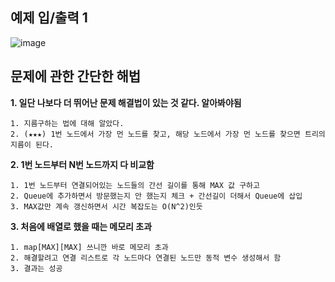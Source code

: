 예제 입/출력 1
--------------------
![image](https://user-images.githubusercontent.com/64742982/167426197-75fc876e-269e-4f29-a1cf-7e7ae581f1a6.png)

문제에 관한 간단한 해법
--------------------

**1. 일단 나보다 더 뛰어난 문제 해결법이 있는 것 같다. 알아봐야됨**
    
    1. 지름구하는 법에 대해 알았다.
    2. (★★★) 1번 노드에서 가장 먼 노드를 찾고, 해당 노드에서 가장 먼 노드를 찾으면 트리의 지름이 된다.

**2. 1번 노드부터 N번 노드까지 다 비교함**

    1. 1번 노드부터 연결되어있는 노드들의 간선 길이를 통해 MAX 값 구하고 
    2. Queue에 추가하면서 방문했는지 안 했는지 체크 + 간선길이 더해서 Queue에 삽입
    3. MAX값만 계속 갱신하면서 시간 복잡도는 O(N^2)인듯

**3. 처음에 배열로 했을 때는 메모리 초과**

    1. map[MAX][MAX] 쓰니깐 바로 메모리 초과
    2. 해결할려고 연결 리스트로 각 노드마다 연결된 노드만 동적 변수 생성해서 함
    3. 결과는 성공

